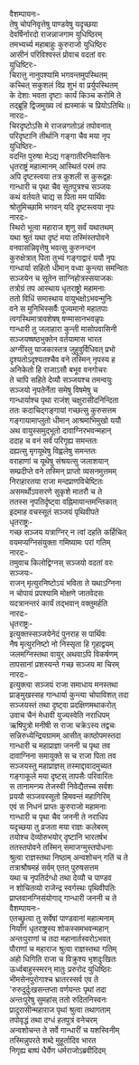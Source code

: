 वैशम्पायनः-  
तेषु चोपनिवृत्तेषु पाण्डवेषु यदृच्छया  
देवर्षिर्नारदो राजन्नाजगाम युधिष्ठिरम्  
तमभ्यर्च्य महाबाहुः कुरुराजो युधिष्ठिरः  
आसीनं परिविश्वस्तं प्रोवाच वदतां वरः  
युधिष्टिरः-  
चिरात्तु नानुपश्यामि भगवन्तमुपस्थितम्  
कच्चित् सकुशलं विप्र शुभं वा प्रर्युपस्थितम्  
के देशाः भवता दृष्टाः कार्यं  किञ्च करोमि ते  
तद्ब्रूहि द्विजमुख्य त्वं ह्यस्माकं च प्रियोऽतिथिः॥  
नारदः-  
चिरदृष्टोऽसि मे राजन्नगतोऽहं तपोवनात्  
परिदृष्टानि तीर्थानि गङ्गा चैव मया नृप  
युधिष्ठिरः-  
वदन्ति पुरुषा मेऽद्य गङ्गातीरनिवासिनः  
धृतराष्ट्रं महात्मानम् आस्थितं परमं तपः  
अपि दृष्टस्त्वया तत्र कुशली स कुरूद्वहः  
गान्धारी च पृथा चैव सूतपुत्रश्च सञ्जयः  
कथं वर्तयते चाद्य स पिता मम पार्थिवः  
श्रोतुमिच्छामि भगवन् यदि दृष्टस्त्वया नृपः  
नारदः-  
स्थिरो भूत्वा महाराज शृणु सर्वं यथातथम्  
यथा श्रुतं यथा दृष्टं मया तस्मिंस्तपोवने  
वनवासन्निवृत्तेषु भवत्सु कुरुनन्दन  
कुरुक्षेत्रात् पिता तुभ्यं गङ्गाद्वारं ययौ नृपः  
गान्धार्या सहितो धीमान् वध्वा कुन्त्या समन्वितः  
सञ्जयेन च सूतेन साग्निहोत्रस्सयाजकः  
तत्रोग्रं तप आस्थाय धृतराष्ट्रो महामनाः  
ततो विधिं समास्थाय वायुभक्षोऽभवन्मुनिः  
वने स मुनिभिस्सर्वैः पूज्यमानो महातपाः  
त्वगस्थिमात्रावशेषष् षण्मासानभवन्नृपः  
गान्धारी तु जलाहारा कुन्ती मासोपवासिनी  
सञ्जयष्षष्ठभुक्तेन वर्तयामास भारत  
अग्नींस्तु याजकास्तत्र जुहुवुर्विधिवत् प्रभो  
दृश्यतोऽदृश्यतश्चैव वने तस्मिन् नृपस्य ह  
अनिकेतो हि राजाऽसौ बभूव वनगोचरः  
ते चापि सहिते देव्यौ सञ्जयश्च तमन्वयुः  
सञ्जयो नृपतेर्नेता समेषु विषमेषु च  
गान्धार्याश्च पृथा राजंश् चक्षुरासीदनिन्दिता  
ततः कदाचिद्गङ्गायां गच्छत्सु कुरुसत्तम  
गङ्गायामाप्लुतो धीमान् आश्रमाभिमुखो ययौ  
अथ वायुस्समुद्भूतो दावाग्निरभवन्महान्  
ददाह च वनं सर्वं परिगृह्य समन्ततः  
दह्यत्सु मृगयूथेषु विह्वलेषु समन्ततः  
वराहाणां च यूथेषु संश्रयत्सु जलाशयान्  
सम्प्रदीप्ते वने तस्मिन् प्राप्तो व्यसनमुत्तमम्  
निराहारतया राजा मन्दप्राणविचेष्टितः  
असमर्थोऽपसरणे सुकृशे मातरौ च ते  
ततस्स नृपतिर्दृष्ट्वा वह्निमायान्तमन्तिकात्  
इदमाह वचस्सूतं सञ्जयं पृथिवीपते  
धृतराष्ट्रः-  
गच्छ सञ्जय यत्राग्निर् न त्वां दहति कर्हिचित्  
वयमप्यग्निसंयुक्ता गमिष्यामः परां गतिम्  
नारदः-  
तमुवाच किलोद्विग्नस् सञ्जयो वदतां वरः  
सञ्जयः-  
राजन् मृत्युरनिष्टोऽयं भविता ते यथाऽग्निना  
न चोपायं प्रपश्यामि मोक्षणे जातवेदसः  
यदत्रानन्तरं कार्यं तद्भवान् वक्तुमर्हति  
नारदः-  
धृतराष्ट्रः-  
इत्युक्तस्सञ्जयेनेदं पुनराह स पार्थिवः  
नैष मृत्युरनिष्टो नो निस्सृता हि गृहाद्वयम्  
जलमग्निस्तथा वायुर् अथवाऽपि विकर्षणम्  
तापसानां प्रशस्यन्ते गच्छ सञ्जय मा चिरम्  
नारदः-  
इत्युक्त्वा सञ्जयं राजा समाधाय मनस्तथा  
प्राङ्मुखस्सह गान्धार्या कुन्त्या चोपाविशत् तदा  
सञ्जयस्तं तथा दृष्ट्वा प्रदक्षिणमथाकरोत्  
उवाच चैनं मेधावी युज्यस्वेति नराधिपम्  
ऋषिपुत्रो मनीषी स राजा चक्रेऽस्य तद्वचः  
सन्निरुध्येन्द्रियग्रामम् आसीत् काष्ठोपमस्तदा  
गान्धारी च महाप्राज्ञा जननी च पृथा तव  
दावाग्निना समायुक्ते स च राजा पिता तव  
सञ्जयस्तु महाप्राज्ञस् तस्माद्दावादमुच्यत  
गङ्गाकूले मया दृष्टस् तापसैः परिवारितः  
स तानामन्त्र्य तेजस्वी निवेद्यैतच्च सर्वशः  
प्रययौ सञ्जयस्सूतो हिमवन्तं महागिरिम्  
एवं स निधनं प्राप्तः कुरुराजो महामनाः  
गान्धारी च पृथा चैव जननी ते नराधिप  
यदृच्छया तु व्रजता मया राज्ञः कलेबरम्  
तयोश्च देव्योरुभयोर् दृष्टानि भारतर्षभ  
ततस्तपोवने तस्मिन् समाजग्मुस्तपोधनाः  
श्रुत्वा राज्ञस्तथा निष्ठाम् अन्वशोचन् गतिं च ते  
तत्राश्रौषमहं सर्वम् एतत् पुरुषसत्तम  
यथा च नृपतिर्दग्धो तथा देव्यौ च पाण्डव  
न शोचितव्यो राजेन्द्र स्वर्गस्थः पृथिवीपतिः  
प्राप्तवानग्निसंयोगाद् गान्धारी जननी च ते  
वैशम्पायनः-  
एतच्छ्रुत्वा तु सर्वेषां पाण्डवानां महात्मनाम्  
निर्याणं धृतराष्ट्रस्य शोकस्समभवन्महान्  
अन्तःपुराणां च तदा महानार्तस्वरोऽभवत्  
पौराणां च महाराज श्रुत्वा राज्ञस्तथा गतिम्  
अहो धिगिति राजा च विक्रुश्य भृशदुःखितः  
ऊर्ध्वबाहुस्स्मरन् मातुः प्ररुरोद युधिष्ठिरः  
भीमसेनपुरोगाश्च भ्रातरस्सर्व एव ते  
'रुरुदुर्दुःखसन्तप्ता वर्णयन्तः पृथां तदा  
अन्तःपुरेषु सुमहांस् ततो रुदितनिस्वनः  
प्रादुरासीन्महाराज पृथां श्रुत्वा तथागताम्  
तपोवृद्धं तथा दग्धं हतपुत्रं वनेचरम्  
अन्वशोचन्त ते सर्वे गान्धारीं च यशस्विनीम्  
तस्मिन्नुपरते शब्दे मुहूर्तादिव भारत  
निगृह्य बाष्पं धैर्येण धर्मराजोऽब्रवीदिदम्  
